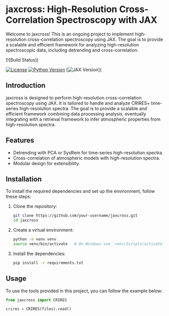 # jaxcross: High-Resolution Cross-Correlation Spectroscopy with JAX

Welcome to jaxcross! This is an ongoing project to implement high-resolution cross-correlation spectroscopy using JAX. The goal is to provide a scalable and efficient framework for analyzing high-resolution spectroscopic data, including detrending and cross-correlation.

[![Build Status](

[![License](https://img.shields.io/badge/License-MIT-blue.svg)](https://opensource.org/licenses/MIT)
[![Python Version](https://img.shields.io/badge/python-3.7%20%7C%203.8%20%7C%203.9-blue)](https://www.python.org/downloads/)
[![JAX Version](https://img.shields.io/badge/jax-0.2.19-blue)](


## Introduction

jaxcross is designed to perform high-resolution cross-correlation spectroscopy using JAX. It is tailored to handle and analyze CRIRES+ time-series high-resolution spectra. The goal is to provide a scalable and efficient framework combining data processing analysis, eventually integrating with a retrieval framework to infer atmospheric properties from high-resolution spectra.

## Features

- Detrending with PCA or SysRem for time-series high-resolution spectra.
- Cross-correlation of atmospheric models with high-resolution spectra.
- Modular design for extensibility.

## Installation

To install the required dependencies and set up the environment, follow these steps:

1. Clone the repository:
    ```bash
    git clone https://github.com/your-username/jaxcross.git
    cd jaxcross
    ```

2. Create a virtual environment:
    ```bash
    python -m venv venv
    source venv/bin/activate   # On Windows use `venv\Scripts\activate`
    ```

3. Install the dependencies:
    ```bash
    pip install -r requirements.txt
    ```

## Usage

To use the tools provided in this project, you can follow the example below:

```python
from jaxcross import CRIRES

crires = CRIRES(files).read()

